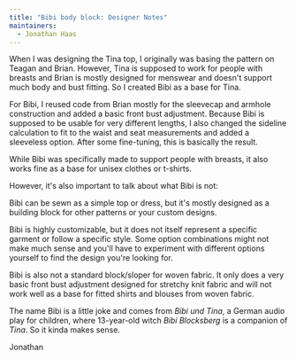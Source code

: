 ```yaml
---
title: "Bibi body block: Designer Notes"
maintainers:
  - Jonathan Haas
---
```


When I was designing the Tina top, I originally was basing the pattern on 
Teagan and Brian. However, Tina is supposed to work for people with breasts
and Brian is mostly designed for menswear and doesn't support much body
and bust fitting. So I created Bibi as a base for Tina.

For Bibi, I reused code from Brian mostly for the sleevecap and armhole construction 
and added a basic front bust adjustment. Because Bibi is supposed to be usable for very different lengths, 
I also changed the sideline calculation to fit to the waist and seat measurements
and added a sleeveless option. After some fine-tuning, this is basically the result.

While Bibi was specifically made to support people with breasts, 
it also works fine as a base for unisex clothes or t-shirts.

However, it's also important to talk about what Bibi is not:

Bibi can be sewn as a simple top or dress, but it's mostly designed as a building block for other patterns or your custom designs.

Bibi is highly customizable, but it does not itself represent a specific garment or follow a specific style.
Some option combinations might not make much sense and you'll have to experiment with different options
yourself to find the design you're looking for.

Bibi is also not a standard block/sloper for woven fabric. It only does a very basic front bust adjustment 
designed for stretchy knit fabric and will not work well as a base for fitted shirts and blouses from woven fabric.

The name Bibi is a little joke and comes from *Bibi und Tina*, a German audio play for children,
where 13-year-old witch *Bibi Blocksberg* is a companion of *Tina*. So it kinda makes sense.

Jonathan
